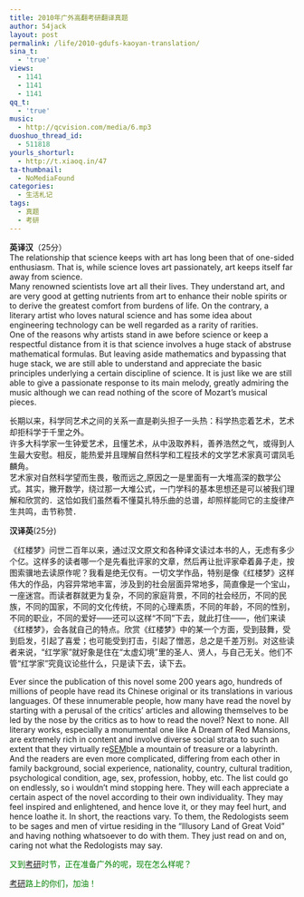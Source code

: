 ```yaml
---
title: 2010年广外高翻考研翻译真题
author: 54jack
layout: post
permalink: /life/2010-gdufs-kaoyan-translation/
sina_t:
  - 'true'
views:
  - 1141
  - 1141
  - 1141
qq_t:
  - 'true'
music:
  - http://qcvision.com/media/6.mp3
duoshuo_thread_id:
  - 511818
yourls_shorturl:
  - http://t.xiaoq.in/47
ta-thumbnail:
  - NoMediaFound
categories:
  - 生活札记
tags:
  - 真题
  - 考研
---
```

**英译汉**（25分）  
The relationship that science keeps with art has long been that of one-sided enthusiasm. That is, while science loves art passionately, art keeps itself far away from science.  
Many renowned scientists love art all their lives. They understand art, and are very good at getting nutrients from art to enhance their noble spirits or to derive the greatest comfort from burdens of life. On the contrary, a literary artist who loves natural science and has some idea about engineering technology can be well regarded as a rarity of rarities.  
One of the reasons why artists stand in awe before science or keep a respectful distance from it is that science involves a huge stack of abstruse mathematical formulas. But leaving aside mathematics and bypassing that huge stack, we are still able to understand and appreciate the basic principles underlying a certain discipline of science. It is just like we are still able to give a passionate response to its main melody, greatly admiring the music although we can read nothing of the score of Mozart’s musical pieces.

长期以来，科学同艺术之间的关系一直是剃头担子一头热：科学热恋着艺术，艺术却拒科学于千里之外。  
许多大科学家一生钟爱艺术，且懂艺术，从中汲取养料，善养浩然之气，或得到人生最大安慰。相反，能热爱并且理解自然科学和工程技术的文学艺术家真可谓凤毛麟角。  
艺术家对自然科学望而生畏，敬而远之,原因之一是里面有一大堆高深的数学公式。其实，撇开数学，绕过那一大堆公式，一门学科的基本思想还是可以被我们理解和欣赏的．这恰如我们虽然看不懂莫扎特乐曲的总谱，却照样能同它的主旋律产生共鸣，击节称赞．

**汉译英**(25分)

《红楼梦》问世二百年以来，通过汉文原文和各种译文读过本书的人，无虑有多少个亿。这样多的读者哪一个是先看批评家的文章，然后再让批评家牵着鼻子走，按图索骥地去读原作呢？我看是绝无仅有。一切文学作品，特别是像《红楼梦》这样伟大的作品，内容异常地丰富，涉及到的社会层面异常地多，简直像是一个宝山，一座迷宫。而读者群就更为复杂，不同的家庭背景，不同的社会经历，不同的民族，不同的国家，不同的文化传统，不同的心理素质，不同的年龄，不同的性别，不同的职业，不同的爱好——还可以这样“不同”下去，就此打住——，他们来读《红楼梦》，会各就自己的特点。欣赏《红楼梦》中的某一个方面，受到鼓舞，受到启发，引起了喜爱；也可能受到打击，引起了憎恶，总之是千差万别。对这些读者来说，“红学家”就好象是住在“太虚幻境”里的圣人、贤人，与自己无关。他们不管“红学家”究竟议论些什么，只是读下去，读下去。

Ever since the publication of this novel some 200 years ago, hundreds of millions of people have read its Chinese original or its translations in various languages. Of these innumerable people, how many have read the novel by starting with a perusal of the critics&#8217; articles and allowing themselves to be led by the nose by the critics as to how to read the novel? Next to none. All literary works, especially a monumental one like A Dream of Red Mansions, are extremely rich in content and involve diverse social strata to such an extent that they virtually re<span class='wp_keywordlink'><a href="https://xiaoq.in/sem/" title="SEM搜索引擎营销" target="_blank">SEM</a></span>ble a mountain of treasure or a labyrinth. And the readers are even more complicated, differing from each other in family background, social experience, nationality, country, cultural tradition, psychological condition, age, sex, profession, hobby, etc. The list could go on endlessly, so i wouldn&#8217;t mind stopping here. They will each appreciate a certain aspect of the novel according to their own individuality. They may feel inspired and enlightened, and hence love it, or they may feel hurt, and hence loathe it. In short, the reactions vary. To them, the Redologists seem to be sages and men of virtue residing in the &#8220;Illusory Land of Great Void&#8221; and having nothing whatsoever to do with them. They just read on and on, caring not what the Redologists may say.

<span style="color: #008000;">又到<span class='wp_keywordlink_affiliate'><a href="https://xiaoq.in/tag/%e8%80%83%e7%a0%94/" title="查看考研中的全部文章" target="_blank">考研</a></span>时节，正在准备广外的呢，现在怎么样呢？</span>

<span style="color: #008000;"><span class='wp_keywordlink_affiliate'><a href="https://xiaoq.in/tag/%e8%80%83%e7%a0%94/" title="查看考研中的全部文章" target="_blank">考研</a></span>路上的你们，加油！</span>